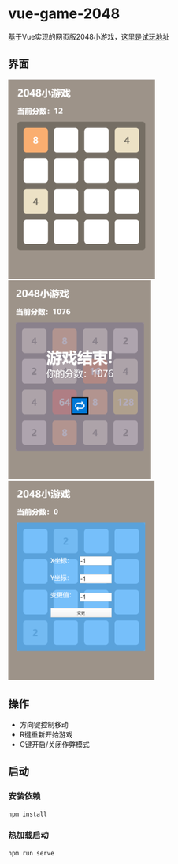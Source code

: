 # vue-game-2048

基于Vue实现的网页版2048小游戏，[这里是试玩地址](http://jan30chen.top:90/dist/)

## 界面

<img src=".\md-img\interface.png" style="zoom: 45%;" /><img src=".\md-img\interface2.png" style="zoom: 45%;" /><img src=".\md-img\interface3.png" style="zoom:45%;" />

## 操作

+ 方向键控制移动
+ R键重新开始游戏
+ C键开启/关闭作弊模式

## 启动

### 安装依赖

```
npm install
```

### 热加载启动

```
npm run serve
```

